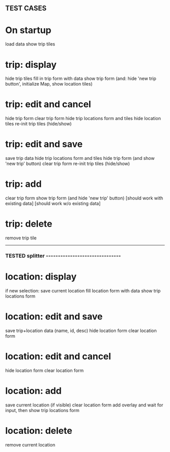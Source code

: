## TEST CASES 

# On startup
load data
show trip tiles


# trip: display
hide trip tiles
fill in trip form with data
show trip form (and: hide 'new trip button', initialize Map, show location tiles)

# trip: edit and cancel 
hide trip form
clear trip form
hide trip locations form and tiles
hide location tiles
re-init trip tiles (hide/show)


# trip: edit and save
save trip data
hide trip locations form and tiles
hide trip form (and show 'new trip' button)
clear trip form
re-init trip tiles (hide/show)


# trip: add
clear trip form
show trip form (and hide 'new trip' button)
[should work with existing data]
[should work w/o existing data]

# trip: delete
remove trip tile

-----------------------

### TESTED splitter -------------------------------

# location: display
if new selection: save current location 
fill location form with data
show trip locations form

# location: edit and save 
save trip+location data  (name, id, desc)
hide location form
clear location form

# location: edit and cancel 
hide location form
clear location form

# location: add 
save current location (if visible) 
clear location form
add overlay and wait for input, then
   show trip locations form

# location: delete
remove current location


